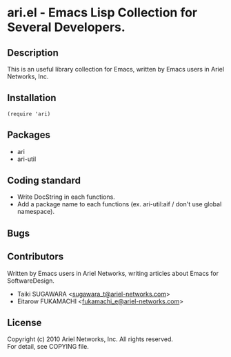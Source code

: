 # ari.el - Emacs Lisp Collection for Several Developers.

## Description

This is an useful library collection for Emacs, written by Emacs users in Ariel Networks, Inc.

## Installation

    (require 'ari)

## Packages

* ari
* ari-util

## Coding standard

* Write DocString in each functions.
* Add a package name to each functions (ex. ari-util:aif / don't use global namespace).

## Bugs

## Contributors

Written by Emacs users in Ariel Networks, writing articles about Emacs for SoftwareDesign.

* Taiki SUGAWARA &lt;sugawara_t@ariel-networks.com&gt;
* Eitarow FUKAMACHI &lt;fukamachi_e@ariel-networks.com&gt;

## License

Copyright (c) 2010 Ariel Networks, Inc. All rights reserved.  
For detail, see COPYING file.
